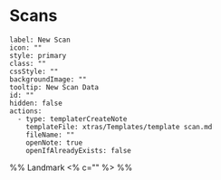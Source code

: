 

# Scans

```meta-bind-button
label: New Scan
icon: ""
style: primary
class: ""
cssStyle: ""
backgroundImage: ""
tooltip: New Scan Data
id: ""
hidden: false
actions:
  - type: templaterCreateNote
    templateFile: xtras/Templates/template scan.md
    fileName: ""
    openNote: true
    openIfAlreadyExists: false

```

%% Landmark <% c="" %> %%
